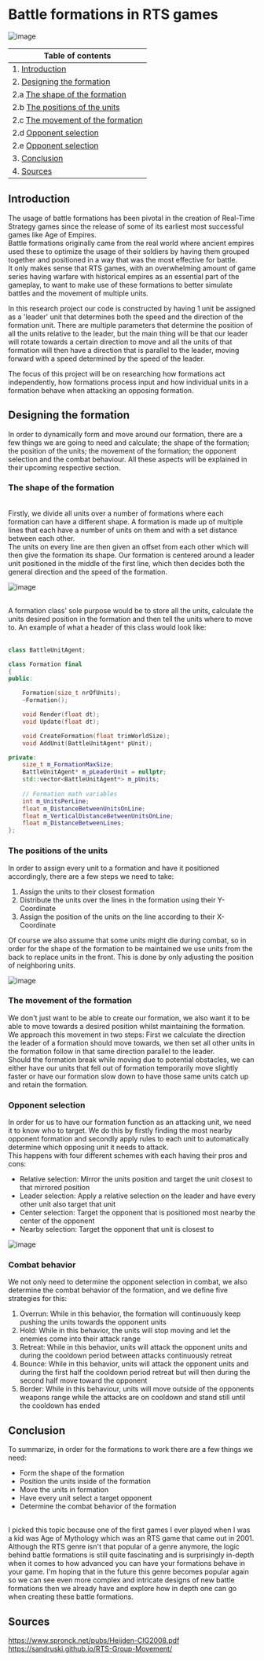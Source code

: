# Battle formations in RTS games

![image](https://user-images.githubusercontent.com/40210931/150555412-9e7eea49-062a-431a-8c0c-4a88e781559f.png)

|Table of contents|
|------------------------------------------------------------------|
|1. [Introduction](#Introduction)|
|2. [Designing the formation](#Designing-the-formation)|
|2.a [The shape of the formation](#The-shape-of-the-formation)|
|2.b [The positions of the units](#The-positions-of-the-units)|
|2.c [The movement of the formation](#The-positions-of-the-units)|
|2.d [Opponent selection](#The-positions-of-the-units)|
|2.e [Opponent selection](#The-positions-of-the-units)|
|3. [Conclusion](#Conclusion)|
|4. [Sources](#Sources)|

## Introduction
The usage of battle formations has been pivotal in the creation of Real-Time Strategy games since the release of some of its earliest most successful games like Age of Empires.  
Battle formations originally came from the real world where ancient empires used these to optimize the usage of their soldiers by having them grouped together and positioned in a way that was the most effective for battle.</br>
It only makes sense that RTS games, with an overwhelming amount of game series having warfare with historical empires as an essential part of the gameplay, to want to make use of these formations to better simulate battles and the movement of multiple units.  </br>

In this research project our code is constructed by having 1 unit be assigned as a 'leader' unit that determines both the speed and the direction of the formation unit. There are multiple parameters that determine the position of all the units relative to the leader, but the main thing will be that our leader will rotate towards a certain direction to move and all the units of that formation will then have a direction that is parallel to the leader, moving forward with a speed determined by the speed of the leader.</br>

The focus of this project will be on researching how formations act independently, how formations process input and how individual units in a formation behave when attacking an opposing formation. </br>

## Designing the formation
In order to dynamically form and move around our formation, there are a few things we are going to need and calculate; the shape of the formation; the position of the units; the movement of the formation; the opponent selection and the combat behaviour. All these aspects will be explained in their upcoming respective section.</br>
### The shape of the formation

</br>
Firstly, we divide all units over a number of formations where each formation can have a different shape. A formation is made up of multiple lines that each have a number of units on them and with a set distance between each other. </br>
The units on every line are then given an offset from each other which will then give the formation its shape. 
Our formation is centered around a leader unit positioned in the middle of the first line, which then decides both the general direction and the speed of the formation.

![image](https://user-images.githubusercontent.com/40210931/150534147-63c3ed8e-8d7d-42d7-a63e-85f685ae5329.png)

</br>
A formation class' sole purpose would be to store all the units, calculate the units desired position in the formation and then tell the units where to move to. An example of what a header of this class would look like:  </br></br>

```cpp
class BattleUnitAgent;

class Formation final
{
public:

	Formation(size_t nrOfUnits);
	~Formation();

	void Render(float dt);
	void Update(float dt);

	void CreateFormation(float trimWorldSize);
	void AddUnit(BattleUnitAgent* pUnit);

private:
	size_t m_FormationMaxSize;
	BattleUnitAgent* m_pLeaderUnit = nullptr;
	std::vector<BattleUnitAgent*> m_pUnits;
	
	// Formation math variables
	int m_UnitsPerLine;
	float m_DistanceBetweenUnitsOnLine;
	float m_VerticalDistanceBetweenUnitsOnLine;
	float m_DistanceBetweenLines;
};

```

### The positions of the units
In order to assign every unit to a formation and have it positioned accordingly, there are a few steps we need to take: </br>
1. Assign the units to their closest formation  </br>
2. Distribute the units over the lines in the formation using their Y-Coordinate </br>
3. Assign the position of the units on the line according to their X-Coordinate </br> 

Of course we also assume that some units might die during combat, so in order for the shape of the formation to be maintained we use units from the back to replace units in the front. This is done by only adjusting the position of neighboring units.



![image](https://user-images.githubusercontent.com/40210931/150535803-76329192-96ec-4468-8dcf-9eeaa7e3eded.png)

### The movement of the formation
We don't just want to be able to create our formation, we also want it to be able to move towards a desired position whilst maintaining the formation.
We approach this movement in two steps: First we calculate the direction the leader of a formation should move towards, we then set all other units in the formation follow in that same direction parallel to the leader. </br>
Should the formation break while moving due to potential obstacles, we can either have our units that fell out of formation temporarily move slightly faster or have our formation slow down to have those same units catch up and retain the formation.

### Opponent selection
In order for us to have our formation function as an attacking unit, we need it to know who to target. We do this by firstly finding the most nearby opponent formation and secondly apply rules to each unit to automatically determine which opposing unit it needs to attack. 
</br>
This happens with four different schemes with each having their pros and cons: 
</br>
* Relative selection:  Mirror the units position and target the unit closest to that mirrored position </br>
* Leader selection:    Apply a relative selection on the leader and have every other unit also target that unit </br>
* Center selection:    Target the opponent that is positioned most nearby the center of the opponent </br> 
* Nearby selection:    Target the opponent that unit is closest to </br> 


![image](https://user-images.githubusercontent.com/40210931/150545137-95f376c7-a1f7-4a3f-b5c8-df8f4b6b045c.png)



### Combat behavior
We not only need to determine the opponent selection in combat, we also determine the combat behavior of the formation, and we define five strategies for this: </br>

1. Overrun: While in this behavior, the formation will continuously keep pushing the units towards the opponent units </br>
2. Hold:    While in this behavior, the units will stop moving and let the enemies come into their attack range</br>
3. Retreat: While in this behavior, units will attack the opponent units and during the cooldown period between attacks continuously retreat </br> 
4. Bounce:  While in this behavior, units will attack the opponent units and during the first half the cooldown period retreat but will then during the second half move            toward the opponent</br>
5. Border: While in this behaviour, units will move outside of the opponents weapons range while the attacks are on cooldown and stand still until the cooldown has                  ended</br> 




## Conclusion
To summarize, in order for the formations to work there are a few things we need:
* Form the shape of the formation
* Position the units inside of the formation
* Move the units in formation
* Have every unit select a target opponent
* Determine the combat behavior of the formation
</br>
I picked this topic because one of the first games I ever played when I was a kid was Age of Mythology which was an RTS game that came out in 2001. Although the RTS genre isn't that popular of a genre anymore, the logic behind battle formations is still quite fascinating and is surprisingly in-depth when it comes to how advanced you can have your formations behave in your game. I'm hoping that in the future this genre becomes popular again so we can see even more complex and intricate designs of new battle formations then we already have and explore how in depth one can go when creating these battle formations.  </br>




## Sources
https://www.spronck.net/pubs/Heijden-CIG2008.pdf </br>
https://sandruski.github.io/RTS-Group-Movement/ </br>
